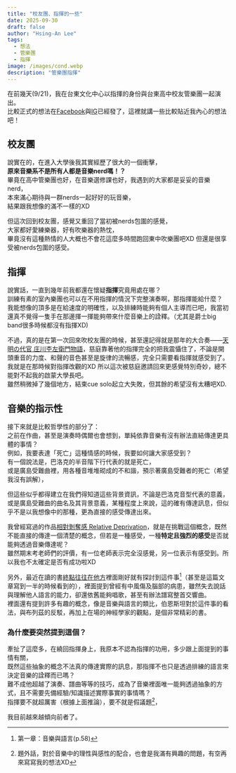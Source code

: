 ```yaml
---
title: "校友團、指揮的一些"
date: 2025-09-30
draft: false
author: "Hsing-An Lee"
tags:
  - 想法
  - 管樂團
  - 指揮
image: /images/cond.webp
description: "管樂團指揮"
---
```

在前幾天(9/21)，我在台東文化中心以指揮的身份與台東高中校友管樂團一起演出。  
比較正式的想法在[Facebook](https://www.facebook.com/share/p/17254K2yJ4/)與[IG](https://www.instagram.com/p/DPMmqfCEqyi/?img_index=1)已經發了，這裡就講一些比較貼近我內心的想法吧！

## 校友團
說實在的，在進入大學後我其實經歷了很大的一個衝擊，  
**原來音樂系不是所有人都是音樂nerd嗎！？**  
畢竟在高中管樂團也好，在音樂選修課也好，我遇到的大家都是妥妥的音樂nerd，  
本來滿心期待與一群nerds一起好好的玩音樂，  
結果跟我想像的滿不一樣的XD  

但這次回到校友團，感覺又重回了當初被nerds包圍的感覺，  
大家都好愛練樂器，好有吹樂器的熱忱，  
畢竟沒有這種熱情的人大概也不會花這麼多時間跑回東中吹樂團吧XD
但還是很享受被nerds包圍的感受。

## 指揮
說實話，一直到幾年前我都還在懷疑**指揮**究竟用處在哪？  
訓練有素的室內樂團也可以在不用指揮的情況下完整演奏啊，那指揮能給什麼？  
我能想像的頂多是在給速度的明確性，以及排練時能夠有個人主導而已吧，我當初還真不覺得一隻手在那邊揮一揮能夠帶來什麼音樂上的詮釋。（尤其是爵士big band很多時候都沒有指揮XD)  


不過，真的是在第一次回來吹校友團的時候，甚至還記得就是那年的大合奏——[天明の代官 庄川杢左衛門物語](https://www.youtube.com/watch?v=8CzZlbspKR4)，慈庭靠著他的指揮完全的把我震懾住了，不論是開頭重音的力度、和聲的音色甚至是旋律的流暢感，完全只需要看指揮就感受到了。  
我就是在那時候對指揮改觀的XD 所以這次被慈庭邀請回來更感覺特別奇妙，總不能對不起我的啟蒙大學長吧。  
雖然稍微掉了幾個地方，結束cue solo起立大失敗，但其餘的希望沒有太糟吧XD. 


## 音樂的指示性
接下來就是比較哲學性的部分了：  
之前在作曲，甚至是演奏時偶爾也會想到，單純依靠音樂有沒有辦法直結傳達更具體的事情？  
例如，我要表達「死亡」這種情感的時候，我要如何讓大家感受到？  
有一個說法是，巴洛克的半音階下行代表的就是死亡，  
或是廣島受難曲裡，用各種音堆堆砌成的不和諧，預示著廣島受難者的死亡（希望我沒有誤解），  

但這些似乎都得建立在我們得知道這些背景資訊，不論是巴洛克音型代表的意義，或是廣島受難曲的曲名及其背景意義，某種程度上來說，這的確有傳達訊息，但似乎不是以我想像中的那種，更為直接的感受傳達出來。  

我曾經寫過的作品[相對剝奪感 Relative Deprivation](/composition/Relative_Deprivation)，就是在挑戰這個概念，既然不能直接的傳達一個清楚的概念，但若是一種感受，一種**特定且強烈的感受**是否就能夠透過音樂傳達呢？  
雖然期末考老師們的評價，有一位老師表示完全沒感覺，另一位表示有感受到。所以我也不太確定是否有成功啦XD  

另外，最近在讀的書[終點往往在他方](https://www.eslite.com/product/1001130572745109?srsltid=AfmBOor44W1eevPAsOGGWtLC1ZxepD6ny9fCiOU4Z_nflcamy1Rd5qrV)裡面剛好就有探討到這件事[^1]（甚至是這篇文章寫到一半的時候看到的），裡面提到曾經有中風傷及腦部的病患，雖然失去說話與理解他人語言的能力，卻還依舊能夠唱歌，甚至有辦法譜寫整首交響曲。  
裡面還有提到許多有趣的概念，像是音樂與語言的類比，伯恩斯坦對於這件事的看法，與布列茲的反駁，再加上在場的神經學家的觀點，是個非常精彩的書。

### 為什麼要突然提到這個？

牽扯了這麼多，在繞回指揮身上，我原本不認為指揮的功用，多少跟上面提到的事情有關，  
既然這些抽象的概念不法真的傳達實際的訊息，那指揮不也只是透過排練的語言來決定音樂的詮釋而已嗎？  
難不成他超越了演奏、譜曲等等的技巧，成為了音樂裡面唯一能夠透過抽象的方式，且不需要先備經驗/知識描述實際事實的事情嗎？  
指揮要不就超厲害（根據上面推論），要不就是假議題[^2]，  

我目前越來越傾向前者了。


[^1]: 第一章：音樂與語言(p.58)
[^2]: 題外話，對於音樂中的理性與感性的配合，也會是我滿有興趣的問題，有空再來寫寫我的想法XD